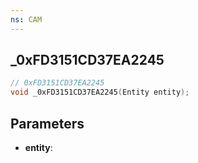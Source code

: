 ```yaml
---
ns: CAM
---
```

## _0xFD3151CD37EA2245

```c
// 0xFD3151CD37EA2245
void _0xFD3151CD37EA2245(Entity entity);
```


## Parameters
* **entity**:

